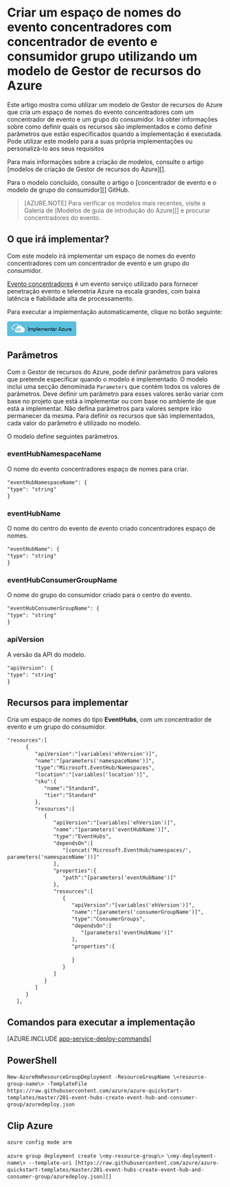 <properties
    pageTitle="Criar um espaço de nomes do evento concentradores com concentrador de evento e consumidor grupo utilizando um modelo de Gestor de recursos do Azure | Microsoft Azure"
    description="Criar um espaço de nomes do evento concentradores com concentrador de evento e o grupo do consumidor utilizando o modelo de Gestor de recursos do Azure"
    services="event-hubs"
    documentationCenter=".net"
    authors="sethmanheim"
    manager="timlt"
    editor=""/>

<tags
    ms.service="event-hubs"
    ms.devlang="tbd"
    ms.topic="article"
    ms.tgt_pltfrm="dotnet"
    ms.workload="na"
    ms.date="08/31/2016"
    ms.author="sethm;shvija"/>

# <a name="create-an-event-hubs-namespace-with-event-hub-and-consumer-group-using-an-azure-resource-manager-template"></a>Criar um espaço de nomes do evento concentradores com concentrador de evento e consumidor grupo utilizando um modelo de Gestor de recursos do Azure

Este artigo mostra como utilizar um modelo de Gestor de recursos do Azure que cria um espaço de nomes do evento concentradores com um concentrador de evento e um grupo do consumidor. Irá obter informações sobre como definir quais os recursos são implementados e como definir parâmetros que estão especificados quando a implementação é executada. Pode utilizar este modelo para a suas própria implementações ou personalizá-lo aos seus requisitos

Para mais informações sobre a criação de modelos, consulte o artigo [modelos de criação de Gestor de recursos do Azure][].

Para o modelo concluído, consulte o artigo o [concentrador de evento e o modelo de grupo do consumidor][] GitHub.

>[AZURE.NOTE]
>Para verificar os modelos mais recentes, visite a Galeria de [Modelos de guia de introdução do Azure][] e procurar concentradores do evento.

## <a name="what-will-you-deploy"></a>O que irá implementar?

Com este modelo irá implementar um espaço de nomes do evento concentradores com um concentrador de evento e um grupo do consumidor.

[Evento concentradores](../event-hubs/event-hubs-what-is-event-hubs.md) é um evento serviço utilizado para fornecer penetração evento e telemetria Azure na escala grandes, com baixa latência e fiabilidade alta de processamento.

Para executar a implementação automaticamente, clique no botão seguinte:

[![Implementar Azure](./media/event-hubs-resource-manager-namespace-event-hub/deploybutton.png)](https://portal.azure.com/#create/Microsoft.Template/uri/https%3A%2F%2Fraw.githubusercontent.com%2FAzure%2Fazure-quickstart-templates%2Fmaster%2F201-event-hubs-create-event-hub-and-consumer-group%2Fazuredeploy.json)

## <a name="parameters"></a>Parâmetros

Com o Gestor de recursos do Azure, pode definir parâmetros para valores que pretende especificar quando o modelo é implementado. O modelo inclui uma secção denominada `Parameters` que contém todos os valores de parâmetros. Deve definir um parâmetro para esses valores serão variar com base no projeto que está a implementar ou com base no ambiente de que está a implementar. Não defina parâmetros para valores sempre irão permanecer da mesma. Para definir os recursos que são implementados, cada valor do parâmetro é utilizado no modelo.

O modelo define seguintes parâmetros.

### <a name="eventhubnamespacename"></a>eventHubNamespaceName

O nome do evento concentradores espaço de nomes para criar.

```
"eventHubNamespaceName": {
"type": "string"
}
```

### <a name="eventhubname"></a>eventHubName

O nome do centro do evento de evento criado concentradores espaço de nomes.

```
"eventHubName": {
"type": "string"
}
```

### <a name="eventhubconsumergroupname"></a>eventHubConsumerGroupName

O nome do grupo do consumidor criado para o centro do evento.

```
"eventHubConsumerGroupName": {
"type": "string"
}
```

### <a name="apiversion"></a>apiVersion

A versão da API do modelo.

```
"apiVersion": {
"type": "string"
}
```

## <a name="resources-to-deploy"></a>Recursos para implementar

Cria um espaço de nomes do tipo **EventHubs**, com um concentrador de evento e um grupo do consumidor.

```
"resources":[  
      {  
         "apiVersion":"[variables('ehVersion')]",
         "name":"[parameters('namespaceName')]",
         "type":"Microsoft.EventHub/Namespaces",
         "location":"[variables('location')]",
         "sku":{  
            "name":"Standard",
            "tier":"Standard"
         },
         "resources":[  
            {  
               "apiVersion":"[variables('ehVersion')]",
               "name":"[parameters('eventHubName')]",
               "type":"EventHubs",
               "dependsOn":[  
                  "[concat('Microsoft.EventHub/namespaces/', parameters('namespaceName'))]"
               ],
               "properties":{  
                  "path":"[parameters('eventHubName')]"
               },
               "resources":[  
                  {  
                     "apiVersion":"[variables('ehVersion')]",
                     "name":"[parameters('consumerGroupName')]",
                     "type":"ConsumerGroups",
                     "dependsOn":[  
                        "[parameters('eventHubName')]"
                     ],
                     "properties":{  

                     }
                  }
               ]
            }
         ]
      }
   ],
```

## <a name="commands-to-run-deployment"></a>Comandos para executar a implementação

[AZURE.INCLUDE [app-service-deploy-commands](../../includes/app-service-deploy-commands.md)]

## <a name="powershell"></a>PowerShell

```
New-AzureRmResourceGroupDeployment -ResourceGroupName \<resource-group-name\> -TemplateFile https://raw.githubusercontent.com/azure/azure-quickstart-templates/master/201-event-hubs-create-event-hub-and-consumer-group/azuredeploy.json
```

## <a name="azure-cli"></a>Clip Azure

```
azure config mode arm

azure group deployment create \<my-resource-group\> \<my-deployment-name\> --template-uri [https://raw.githubusercontent.com/azure/azure-quickstart-templates/master/201-event-hubs-create-event-hub-and-consumer-group/azuredeploy.json][]
```

[Criação de modelos de Gestor de recursos do Azure]: ../resource-group-authoring-templates.md
[Guia de introdução Azure modelos]:  https://azure.microsoft.com/documentation/templates/?term=event+hubs
[Using Azure PowerShell with Azure Resource Manager]: ../powershell-azure-resource-manager.md
[Using the Azure CLI for Mac, Linux, and Windows with Azure Resource Management]: ../xplat-cli-azure-resource-manager.md
[Modelo de grupo de concentrador e consumidor do evento]: https://github.com/Azure/azure-quickstart-templates/blob/master/201-event-hubs-create-event-hub-and-consumer-group/
